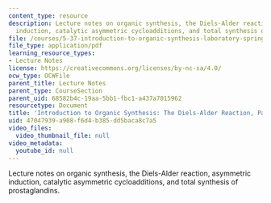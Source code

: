 ```yaml
---
content_type: resource
description: Lecture notes on organic synthesis, the Diels-Alder reaction, asymmetric
  induction, catalytic asymmetric cycloadditions, and total synthesis of prostaglandins.
file: /courses/5-37-introduction-to-organic-synthesis-laboratory-spring-2009/47047939a908f6d4b385dd5baca8c7a5_MIT5_37s09_lec03_Handout.pdf
file_type: application/pdf
learning_resource_types:
- Lecture Notes
license: https://creativecommons.org/licenses/by-nc-sa/4.0/
ocw_type: OCWFile
parent_title: Lecture Notes
parent_type: CourseSection
parent_uid: 68582b4c-19aa-5bb1-fbc1-a437a7015962
resourcetype: Document
title: 'Introduction to Organic Synthesis: The Diels-Alder Reaction, Part III'
uid: 47047939-a908-f6d4-b385-dd5baca8c7a5
video_files:
  video_thumbnail_file: null
video_metadata:
  youtube_id: null
---
```

Lecture notes on organic synthesis, the Diels-Alder reaction, asymmetric induction, catalytic asymmetric cycloadditions, and total synthesis of prostaglandins.